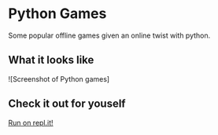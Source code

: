 
# Python Games
Some popular offline games given an online twist with python.
## What it looks like
![Screenshot of Python games]
## Check it out for youself
[Run on repl.it!](https://pythongames.ikathuria.repl.run/)
